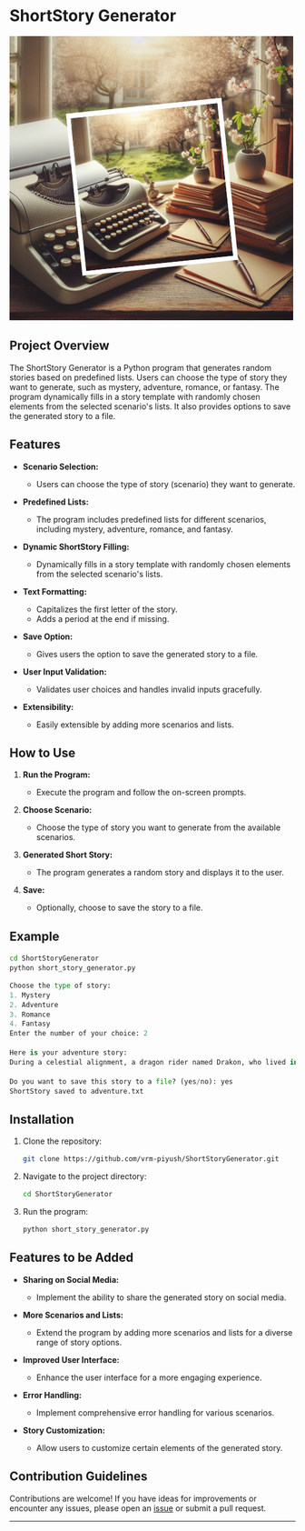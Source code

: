 # ShortStory Generator

![story generator](image.png)

## Project Overview

The ShortStory Generator is a Python program that generates random stories based on predefined lists. Users can choose the type of story they want to generate, such as mystery, adventure, romance, or fantasy. The program dynamically fills in a story template with randomly chosen elements from the selected scenario's lists. It also provides options to save the generated story to a file.

## Features

- **Scenario Selection:**

  - Users can choose the type of story (scenario) they want to generate.

- **Predefined Lists:**

  - The program includes predefined lists for different scenarios, including mystery, adventure, romance, and fantasy.

- **Dynamic ShortStory Filling:**

  - Dynamically fills in a story template with randomly chosen elements from the selected scenario's lists.

- **Text Formatting:**

  - Capitalizes the first letter of the story.
  - Adds a period at the end if missing.

- **Save Option:**

  - Gives users the option to save the generated story to a file.

- **User Input Validation:**

  - Validates user choices and handles invalid inputs gracefully.

- **Extensibility:**
  - Easily extensible by adding more scenarios and lists.

## How to Use

1. **Run the Program:**

   - Execute the program and follow the on-screen prompts.

2. **Choose Scenario:**

   - Choose the type of story you want to generate from the available scenarios.

3. **Generated Short Story:**

   - The program generates a random story and displays it to the user.

4. **Save:**
   - Optionally, choose to save the story to a file.

## Example

```bash
cd ShortStoryGenerator
python short_story_generator.py
```

```python
Choose the type of story:
1. Mystery
2. Adventure
3. Romance
4. Fantasy
Enter the number of your choice: 2

Here is your adventure story:
During a celestial alignment, a dragon rider named Drakon, who lived in an enchanted tower, went to an enchanted castle and found a legendary artifact.

Do you want to save this story to a file? (yes/no): yes
ShortStory saved to adventure.txt
```

## Installation

1. Clone the repository:

   ```bash
   git clone https://github.com/vrm-piyush/ShortStoryGenerator.git
   ```

2. Navigate to the project directory:

   ```bash
   cd ShortStoryGenerator
   ```

3. Run the program:

   ```bash
   python short_story_generator.py
   ```

## Features to be Added

- **Sharing on Social Media:**

  - Implement the ability to share the generated story on social media.

- **More Scenarios and Lists:**

  - Extend the program by adding more scenarios and lists for a diverse range of story options.

- **Improved User Interface:**

  - Enhance the user interface for a more engaging experience.

- **Error Handling:**

  - Implement comprehensive error handling for various scenarios.

- **Story Customization:**
  - Allow users to customize certain elements of the generated story.

## Contribution Guidelines

Contributions are welcome! If you have ideas for improvements or encounter any issues, please open an [issue](https://github.com/vrm-piyush/ShortStoryGenerator/issues) or submit a pull request.

---